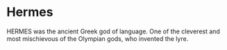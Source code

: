 # Hermes
HERMES was the ancient Greek god of language. One of the cleverest and most mischievous of the Olympian gods, who invented the lyre.
